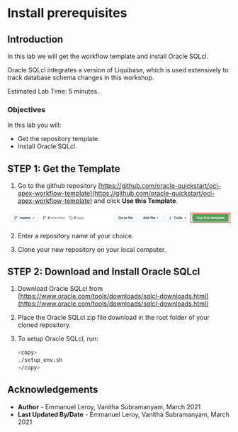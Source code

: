 # Install prerequisites

## Introduction

In this lab we will get the workflow template and install Oracle SQLcl.

Oracle SQLcl integrates a version of Liquibase, which is used extensively to track database schema changes in this workshop.

Estimated Lab Time: 5 minutes.

### Objectives

In this lab you will:

- Get the repository template.
- Install Oracle SQLcl.

## **STEP 1:** Get the Template

1. Go to the github repository [https://github.com/oracle-quickstart/oci-apex-workflow-template](https://github.com/oracle-quickstart/oci-apex-workflow-template) and click **Use this Template**.

  ![](./images/template.png)

2. Enter a repository name of your choice.

3. Clone your new repository on your local computer.

## **STEP 2:** Download and Install Oracle SQLcl

1. Download Oracle SQLcl from [https://www.oracle.com/tools/downloads/sqlcl-downloads.html](https://www.oracle.com/tools/downloads/sqlcl-downloads.html)

2. Place the Oracle SQLcl zip file download in the root folder of your cloned repository.

3. To setup Oracle SQLcl, run:

    ```bash
    <copy>
    ./setup_env.sh
    </copy>
    ```


## Acknowledgements

 - **Author** - Emmanuel Leroy, Vanitha Subramanyam, March 2021
 - **Last Updated By/Date** - Emmanuel Leroy, Vanitha Subramanyam, March 2021
